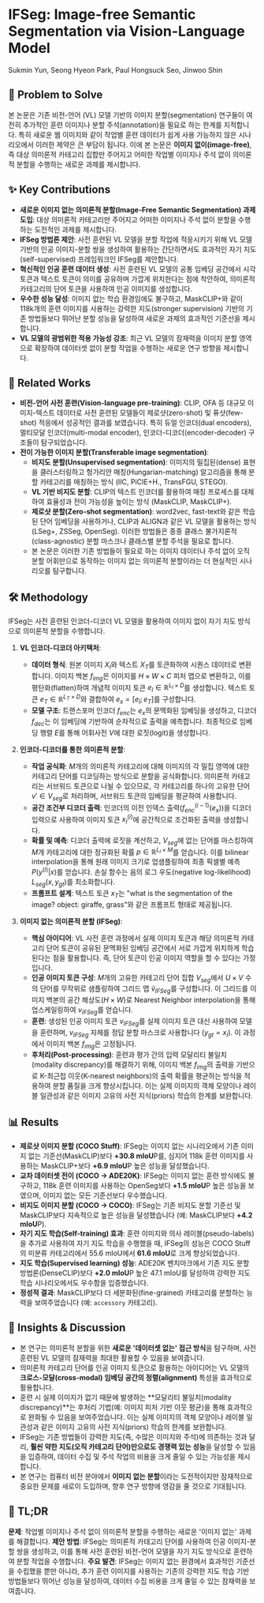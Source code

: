 # IFSeg: Image-free Semantic Segmentation via Vision-Language Model

Sukmin Yun, Seong Hyeon Park, Paul Hongsuck Seo, Jinwoo Shin

## 🧩 Problem to Solve

본 논문은 기존 비전-언어 (VL) 모델 기반의 이미지 분할(segmentation) 연구들이 여전히 추가적인 훈련 이미지나 분할 주석(annotation)을 필요로 하는 한계를 지적합니다. 특히 새로운 웹 이미지와 같이 작업별 훈련 데이터가 쉽게 사용 가능하지 않은 시나리오에서 이러한 제약은 큰 부담이 됩니다. 이에 본 논문은 **이미지 없이(image-free)**, 즉 대상 의미론적 카테고리 집합만 주어지고 어떠한 작업별 이미지나 주석 없이 의미론적 분할을 수행하는 새로운 과제를 제시합니다.

## ✨ Key Contributions

* **새로운 이미지 없는 의미론적 분할(Image-Free Semantic Segmentation) 과제 도입**: 대상 의미론적 카테고리만 주어지고 어떠한 이미지나 주석 없이 분할을 수행하는 도전적인 과제를 제시합니다.
* **IFSeg 방법론 제안**: 사전 훈련된 VL 모델을 분할 작업에 적응시키기 위해 VL 모델 기반의 인공 이미지-분할 쌍을 생성하여 활용하는 간단하면서도 효과적인 자기 지도(self-supervised) 프레임워크인 IFSeg를 제안합니다.
* **혁신적인 인공 훈련 데이터 생성**: 사전 훈련된 VL 모델의 공통 임베딩 공간에서 시각 토큰과 텍스트 토큰이 의미를 공유하며 가깝게 위치한다는 점에 착안하여, 의미론적 카테고리의 단어 토큰을 사용하여 인공 이미지를 생성합니다.
* **우수한 성능 달성**: 이미지 없는 학습 환경임에도 불구하고, MaskCLIP+와 같이 118k개의 훈련 이미지를 사용하는 강력한 지도(stronger supervision) 기반의 기존 방법들보다 뛰어난 분할 성능을 달성하여 새로운 과제의 효과적인 기준선을 제시합니다.
* **VL 모델의 광범위한 적용 가능성 강조**: 최근 VL 모델의 잠재력을 이미지 분할 영역으로 확장하여 데이터셋 없이 분할 작업을 수행하는 새로운 연구 방향을 제시합니다.

## 📎 Related Works

* **비전-언어 사전 훈련(Vision-language pre-training)**: CLIP, OFA 등 대규모 이미지-텍스트 데이터로 사전 훈련된 모델들이 제로샷(zero-shot) 및 퓨샷(few-shot) 적응에서 성공적인 결과를 보였습니다. 특히 듀얼 인코더(dual encoders), 멀티모달 인코더(multi-modal encoder), 인코더-디코더(encoder-decoder) 구조들이 탐구되었습니다.
* **전이 가능한 이미지 분할(Transferable image segmentation)**:
  * **비지도 분할(Unsupervised segmentation)**: 이미지의 밀집된(dense) 표현을 클러스터링하고 헝가리안 매칭(Hungarian-matching) 알고리즘을 통해 분할 카테고리를 매칭하는 방식 (IIC, PiCIE+H., TransFGU, STEGO).
  * **VL 기반 비지도 분할**: CLIP의 텍스트 인코더를 활용하여 매칭 프로세스를 대체하여 효율성과 전이 가능성을 높이는 방식 (MaskCLIP, MaskCLIP+).
  * **제로샷 분할(Zero-shot segmentation)**: word2vec, fast-text와 같은 학습된 단어 임베딩을 사용하거나, CLIP과 ALIGN과 같은 VL 모델을 활용하는 방식 (LSeg+, ZSSeg, OpenSeg). 이러한 방법들은 종종 클래스 불가지론적(class-agnostic) 분할 마스크나 클래스별 분할 주석을 필요로 합니다.
  * 본 논문은 이러한 기존 방법들이 필요로 하는 이미지 데이터나 주석 없이 오직 분할 어휘만으로 동작하는 이미지 없는 의미론적 분할이라는 더 현실적인 시나리오를 탐구합니다.

## 🛠️ Methodology

IFSeg는 사전 훈련된 인코더-디코더 VL 모델을 활용하여 이미지 없이 자기 지도 방식으로 의미론적 분할을 수행합니다.

1. **VL 인코더-디코더 아키텍처**:
    * **데이터 형식**: 원본 이미지 $X_I$와 텍스트 $X_T$를 토큰화하여 시퀀스 데이터로 변환합니다. 이미지 백본 $f_{img}$은 이미지를 $H \times W \times C$ 피처 맵으로 변환하고, 이를 평탄화(flatten)하여 개념적 이미지 토큰 $e_I \in \mathbb{R}^{L_I \times D}$를 생성합니다. 텍스트 토큰 $e_T \in \mathbb{R}^{L_T \times D}$와 결합하여 $e_x = [e_I; e_T]$를 구성합니다.
    * **모델 구조**: 트랜스포머 인코더 $f_{enc}$는 $e_x$의 문맥화된 임베딩을 생성하고, 디코더 $f_{dec}$는 이 임베딩에 기반하여 순차적으로 출력을 예측합니다. 최종적으로 임베딩 행렬 $E$를 통해 어휘사전 $V$에 대한 로짓(logit)을 생성합니다.

2. **인코더-디코더를 통한 의미론적 분할**:
    * **작업 공식화**: $M$개의 의미론적 카테고리에 대해 이미지의 각 밀집 영역에 대한 카테고리 단어를 디코딩하는 방식으로 분할을 공식화합니다. 의미론적 카테고리는 서브워드 토큰으로 나뉠 수 있으므로, 각 카테고리를 하나의 고유한 단어 $v' \in V_{seg}$로 처리하며, 서브워드 토큰의 임베딩을 평균하여 사용합니다.
    * **공간 조건부 디코더 출력**: 인코더의 이전 인덱스 출력($f^{(i-1)}_{enc}(e_x)$)을 디코더 입력으로 사용하여 이미지 토큰 $x_I^{(i)}$에 공간적으로 조건화된 출력을 생성합니다.
    * **확률 및 예측**: 디코더 출력에 로짓을 계산하고, $V_{seg}$에 없는 단어를 마스킹하여 $M$개 카테고리에 대한 정규화된 확률 $p \in \mathbb{R}^{L_I \times M}$를 얻습니다. 이를 bilinear interpolation을 통해 원래 이미지 크기로 업샘플링하여 최종 픽셀별 예측 $P(y^{(i)}|x)$를 얻습니다. 손실 함수는 음의 로그 우도(negative log-likelihood) $L_{seg}(x, y_{gt})$를 최소화합니다.
    * **프롬프트 설계**: 텍스트 토큰 $x_T$는 "what is the segmentation of the image? object: giraffe, grass"와 같은 프롬프트 형태로 제공됩니다.

3. **이미지 없는 의미론적 분할 (IFSeg)**:
    * **핵심 아이디어**: VL 사전 훈련 과정에서 실제 이미지 토큰과 해당 의미론적 카테고리 단어 토큰이 공유된 문맥화된 임베딩 공간에서 서로 가깝게 위치하게 학습된다는 점을 활용합니다. 즉, 단어 토큰이 인공 이미지 역할을 할 수 있다는 가정입니다.
    * **인공 이미지 토큰 구성**: $M$개의 고유한 카테고리 단어 집합 $V_{seg}$에서 $U \times V$ 수의 단어를 무작위로 샘플링하여 그리드 맵 $\tilde{v}_{IFSeg}$를 구성합니다. 이 그리드를 이미지 백본의 공간 해상도($H \times W$)로 Nearest Neighbor interpolation을 통해 업스케일링하여 $v_{IFSeg}$를 얻습니다.
    * **훈련**: 생성된 인공 이미지 토큰 $v_{IFSeg}$를 실제 이미지 토큰 대신 사용하여 모델을 훈련하며, $v_{IFSeg}$ 자체를 정답 분할 마스크로 사용합니다 ($y_{gt} = x_I$). 이 과정에서 이미지 백본 $f_{img}$은 고정됩니다.
    * **후처리(Post-processing)**: 훈련과 평가 간의 입력 모달리티 불일치(modality discrepancy)를 해결하기 위해, 이미지 백본 $f_{img}$의 출력을 기반으로 K-최근접 이웃(K-nearest neighbors)의 출력 확률을 평균하는 방식을 적용하여 분할 품질을 크게 향상시킵니다. 이는 실제 이미지의 객체 모양이나 레이블 일관성과 같은 이미지 고유의 사전 지식(priors) 학습의 한계를 보완합니다.

## 📊 Results

* **제로샷 이미지 분할 (COCO Stuff)**: IFSeg는 이미지 없는 시나리오에서 기존 이미지 없는 기준선(MaskCLIP)보다 **+30.8 mIoU**P를, 심지어 118k 훈련 이미지를 사용하는 MaskCLIP+보다 **+6.9 mIoU**P 높은 성능을 달성했습니다.
* **교차 데이터셋 전이 (COCO → ADE20K)**: IFSeg는 이미지 없는 훈련 방식에도 불구하고, 118k 훈련 이미지를 사용하는 OpenSeg보다 **+1.5 mIoU**P 높은 성능을 보였으며, 이미지 없는 모든 기준선보다 우수했습니다.
* **비지도 이미지 분할 (COCO → COCO)**: IFSeg는 기존 비지도 분할 기준선 및 MaskCLIP보다 지속적으로 높은 성능을 달성했습니다 (예: MaskCLIP보다 **+4.2 mIoU**P).
* **자기 지도 학습(Self-training) 효과**: 훈련 이미지와 의사 레이블(pseudo-labels)을 추가로 사용하여 자기 지도 학습을 수행했을 때, IFSeg의 성능은 COCO Stuff의 미분류 카테고리에서 55.6 mIoU에서 **61.6 mIoU**로 크게 향상되었습니다.
* **지도 학습(Supervised learning) 성능**: ADE20K 벤치마크에서 기존 지도 분할 방법론(DenseCLIP)보다 **+2.0 mIoU**P 높은 47.1 mIoU를 달성하여 강력한 지도 학습 시나리오에서도 우수함을 입증했습니다.
* **정성적 결과**: MaskCLIP보다 더 세분화된(fine-grained) 카테고리를 분할하는 능력을 보여주었습니다 (예: `accessory` 카테고리).

## 🧠 Insights & Discussion

* 본 연구는 의미론적 분할을 위한 **새로운 '데이터셋 없는' 접근 방식**을 탐구하며, 사전 훈련된 VL 모델의 잠재력을 최대한 활용할 수 있음을 보여줍니다.
* 의미론적 카테고리 단어를 인공 이미지 토큰으로 활용하는 아이디어는 VL 모델의 **크로스-모달(cross-modal) 임베딩 공간의 정렬(alignment)** 특성을 효과적으로 활용합니다.
* 훈련 시 실제 이미지가 없기 때문에 발생하는 **모달리티 불일치(modality discrepancy)**는 후처리 기법(예: 이미지 피처 기반 이웃 평균)을 통해 효과적으로 완화될 수 있음을 보여주었습니다. 이는 실제 이미지의 객체 모양이나 레이블 일관성과 같은 이미지 고유의 사전 지식(priors) 학습의 한계를 보완합니다.
* IFSeg는 기존 방법들이 강력한 지도(즉, 수많은 이미지와 주석)에 의존하는 것과 달리, **훨씬 약한 지도(오직 카테고리 단어)만으로도 경쟁력 있는 성능**을 달성할 수 있음을 입증하여, 데이터 수집 및 주석 작업의 비용을 크게 줄일 수 있는 가능성을 제시합니다.
* 본 연구는 컴퓨터 비전 분야에서 **이미지 없는 분할**이라는 도전적이지만 잠재적으로 중요한 문제를 새로이 도입하며, 향후 연구 방향에 영감을 줄 것으로 기대됩니다.

## 📌 TL;DR

**문제**: 작업별 이미지나 주석 없이 의미론적 분할을 수행하는 새로운 '이미지 없는' 과제를 해결합니다.
**제안 방법**: IFSeg는 의미론적 카테고리 단어를 사용하여 인공 이미지-분할 쌍을 생성하고, 이를 통해 사전 훈련된 비전-언어 모델을 자기 지도 방식으로 훈련하여 분할 작업을 수행합니다.
**주요 발견**: IFSeg는 이미지 없는 환경에서 효과적인 기준선을 수립했을 뿐만 아니라, 추가 훈련 이미지를 사용하는 기존의 강력한 지도 학습 기반 방법들보다 뛰어난 성능을 달성하여, 데이터 수집 비용을 크게 줄일 수 있는 잠재력을 보여줍니다.
